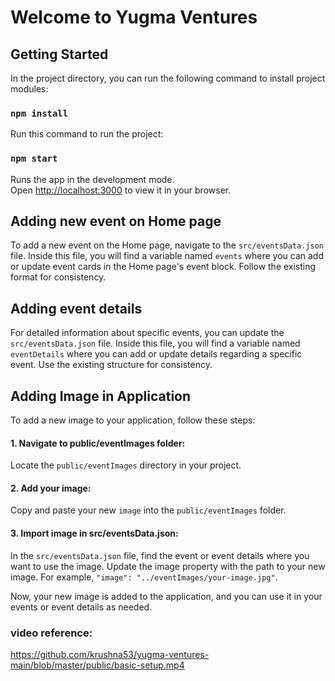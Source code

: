 

# Welcome to Yugma Ventures 


## Getting Started

In the project directory, you can run the following command to install project modules:


### `npm install`

Run this command to run the project:
### `npm start`

Runs the app in the development mode.\
Open [http://localhost:3000](http://localhost:3000) to view it in your browser.

## Adding new event on Home page

To add a new event on the Home page, navigate to the `src/eventsData.json` file. Inside this file, you will find a variable named `events` where you can add or update event cards in the Home page's event block. Follow the existing format for consistency.

## Adding event details

For detailed information about specific events, you can update the `src/eventsData.json` file. Inside this file, you will find a variable named `eventDetails` where you can add or update details regarding a specific event. Use the existing structure for consistency.

## Adding Image in Application
To add a new image to your application, follow these steps:

#### 1. Navigate to public/eventImages folder:

Locate the `public/eventImages` directory in your project.

#### 2. Add your image:

Copy and paste your new `image` into the `public/eventImages` folder.

#### 3. Import image in src/eventsData.json:

In the `src/eventsData.json` file, find the event or event details where you want to use the image.
Update the image property with the path to your new image. For example, `"image": "../eventImages/your-image.jpg"`.

Now, your new image is added to the application, and you can use it in your events or event details as needed.

### video reference:

https://github.com/krushna53/yugma-ventures-main/blob/master/public/basic-setup.mp4
